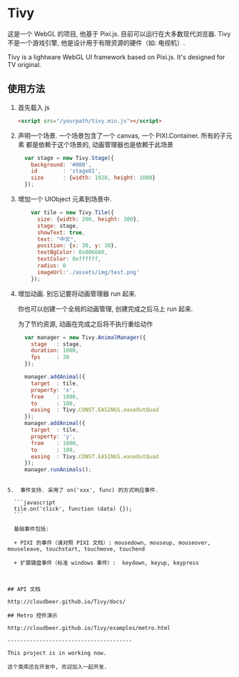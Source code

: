 # Tivy

这是一个 WebGL 的项目, 他基于 Pixi.js. 目前可以运行在大多数现代浏览器.
Tivy 不是一个游戏引擎, 他是设计用于有限资源的硬件（如: 电视机）.

Tivy is a lightware WebGL UI framework based on Pixi.js. It's designed for TV original.

## 使用方法

1.  首先载入 js

    ```html
    <script src="/yourpath/tivy.min.js"></script>
    ```

2.  声明一个场景. 一个场景包含了一个 canvas, 一个 PIXI.Container.
    所有的子元素 都是依赖于这个场景的, 动画管理器也是依赖于此场景

    ```javascript
      var stage = new Tivy.Stage({
        background: '#000',
        id        : 'stage01',
        size      : {width: 1920, height: 1080}
      });
    ```

3.  增加一个 UIObject 元素到场景中.

    ```javascript
        var tile = new Tivy.Tile({
          size: {width: 200, height: 300},
          stage: stage,
          showText: true,
          text: "中文",
          position: {x: 30, y: 30},
          textBgColor: 0x006600,
          textColor: 0xffffff,
          radius: 0
          imageUrl:'./assets/img/test.png'
        });
    ```

4.  增加动画. 别忘记要将动画管理器 run 起来.

    你也可以创建一个全局的动画管理, 创建完成之后马上 run 起来.

    为了节约资源, 动画在完成之后将不执行重绘动作

    ```javascript
      var manager = new Tivy.AnimalManager({
        stage   : stage,
        duration: 1000,
        fps     : 30
      });

      manager.addAnimal({
        target  : tile,
        property: 'x',
        from    : 1000,
        to      : 100,
        easing  : Tivy.CONST.EASINGS.easeOutQuad
      });
      manager.addAnimal({
        target  : tile,
        property: 'y',
        from    : 1000,
        to      : 100,
        easing  : Tivy.CONST.EASINGS.easeOutQuad
      });
      manager.runAnimals();
  ```

5.  事件支持. 采用了 on('xxx', func) 的方式响应事件.

    ```javascript
    tile.on('click', function (data) {});
    ```

    基础事件包括:

    + PIXI 的事件（请对照 PIXI 文档）: mousedown, mouseup, mouseover, mouseleave, touchstart, touchmove, touchend

    + 扩展键盘事件（标准 windows 事件）:  keydown, keyup, keypress



## API 文档

http://cloudbeer.github.io/Tivy/docs/

## Metro 控件演示

http://cloudbeer.github.io/Tivy/examples/metro.html

---------------------------------------

This project is in working now.

这个类库还在开发中, 欢迎加入一起开发.

